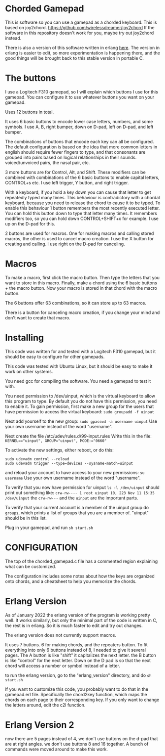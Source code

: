 Chorded Gamepad 
==========

This is software so you can use a gamepad as a chorded keyboard.
This is based on joy2chord. https://github.com/wirelessdreamer/joy2chord
If the software in this repository doesn't work for you, maybe try out joy2chord instead.

There is also a version of this software written in erlang [here](/erlang_version). The version in erlang is easier to edit, so more experimentation is happening there, and the good things will be brought back to this stable version in portable C.

The buttons
=============

I use a Logitech F310 gamepad, so I will explain which buttons I use for this gamepad. You can configure it to use whatever buttons you want on your gamepad.

Uses 12 buttons in total.

It uses 6 basic buttons to encode lower case letters, numbers, and some symbols.
I use A, B, right bumper, down on D-pad, left on D-pad, and left bumper.

The combinations of buttons that encode each key can all be configured. The default configuration is based on the idea that more common letters in english should require fewer fingers to type, and that consonants are grouped into pairs based on logical relationships in their sounds. voiced/unvoiced pairs, the nasal pair, etc.

3 more buttons are for Control, Alt, and Shift. These modifiers can be combined with combinations of the 6 basic buttons to enable capital letters, CONTROL+s etc.
I use left trigger, Y button, and right trigger.

With a keyboard, if you hold a key down you can cause that letter to get repeatedly typed many times. This behaviour is contradictory with a chordal keyboard, because you need to release the chord to cause it to be typed. To enable this behaviour 1 button remembers the most recently executed letter. You can hold this button down to type that letter many times.
It remembers modifiers too, so you can hold down CONTROL+SHIFT+x for example.
I use up on the D-pad for this.

2 buttons are used for macros.
One for making macros and calling stored macros, the other is used to cancel macro creation.
I use the X button for creating and calling.
I use right on the D-pad for canceling.

Macros
=======

To make a macro, first click the macro button. Then type the letters that you want to store in this macro. Finally, make a chord using the 6 basic buttons + the macro button. Now your macro is stored in that chord with the macro button.

The 6 buttons offer 63 combinations, so it can store up to 63 macros.

There is a button for canceling macro creation, if you change your mind and don't want to create that macro.

Installing
==========

This code was written for and tested with a Logitech F310 gamepad, but it should be easy to configure for other gamepads.

This code was tested with Ubuntu Linux, but it should be easy to make it work on other systems.

You need gcc for compiling the software.
You need a gamepad to test it with.

You need permission to /dev/uinput, which is the virtual keyboard to allow this program to type. By default you do not have this permission, you need to enable it.
To gain permission, first make a new group for the users that have permission to access the virtual keyboard:
`sudo groupadd -f uinput`

Next add yourself to the new group:
`sudo gpasswd -a username uinput`
Use your own username instead of the word "username".

Next create the file /etc/udev/rules.d/99-input.rules
Write this in the file:
`KERNEL=="uinput", GROUP="uinput", MODE:="0660"`

To activate the new settings, either reboot, or do this:
```
sudo udevadm control --reload
sudo udevadm trigger --type=devices --sysname-match=uinput
```
and reload your account to have access to your new permissions: `su username`
Use your own username instead of the word "username".

To verify that you now have permission for uinput `ls -l /dev/uinput` should print out something like: `crw-rw---- 1 root uinput 10, 223 Nov 11 15:35 /dev/uinput` the `crw-rw---` and the `uinput` are the important parts.

To verify that your current account is a member of the uinput group do `groups`, which prints a list of groups that you are a member of. "uinput" should be in this list.

Plug in your gamepad, and run `sh start.sh`

CONFIGURATION
==========

The top of the chorded_gamepad.c file has a commented region explaining what can be customized.

The configuration includes some notes about how the keys are organized onto chords, and a cheatsheet to help you memorize the chords.



Erlang Version
==========

As of January 2022 the erlang version of the program is working pretty well.
It works similarly, but only the minimal part of the code is written in C, the rest is in erlang. So it is much faster to edit and try out changes.

The erlang version does not currently support macros.

It uses 7 buttons. 6 for making chords, and the repeaters button.
To fit everything into only 6 buttons instead of 8, I needed to give it several pages.
The A button is like "shift" it capitalizes the next letter.
the B button is like "control" for the next letter.
Down on the D pad is so that the next chord will access a number or symbol instead of a letter.

to run the erlang version, go to the "erlang_version" directory, and do `sh start.sh`


If you want to customize this code, you probably want to do that in the gamepad.erl file. Specifically the chord2key function, which maps the chords on each page to their corresponding key.
If you only want to change the letters around, edit the c2l function.

Erlang Version 2
==========
now there are 5 pages instead of 4, we don't use buttons on the d-pad that are at right angles. we don't use buttons 8 and 16 together.
A bunch of commands were moved around to make this work.

